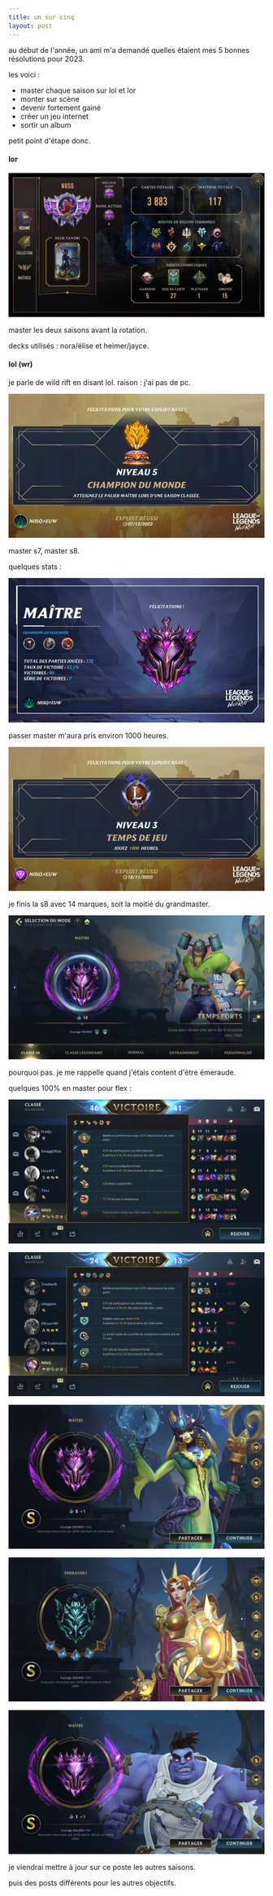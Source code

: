 ```yaml
---
title: un sur cinq
layout: post
---
```


au début de l'année, un ami m'a demandé quelles étaient mes 5 bonnes résolutions pour 2023. 

les voici :

- master chaque saison sur lol et lor
- monter sur scène
- devenir fortement gainé
- créer un jeu internet
- sortir un album

petit point d'étape donc.

#### lor

![uncinq2](/img/uncinq2.png)

master les deux saisons avant la rotation.

decks utilisés : nora/élise et heimer/jayce.

#### lol (wr)

je parle de wild rift en disant lol. raison : j'ai pas de pc.

![uncinq6](/img/uncinq6.png)

master s7, master s8. 

quelques stats :

![uncinq5](/img/uncinq5.png)

passer master m'aura pris environ 1000 heures.

![uncinq1](/img/uncinq1.png)

je finis la s8 avec 14 marques, soit la moitié du grandmaster. 

![uncinq10](/img/uncinq10.png)

pourquoi pas.
je me rappelle quand j'étais content d'être émeraude.

quelques 100% en master pour flex :

![uncinq3](/img/uncinq3.png)

![uncinq4](/img/uncinq4.png)

![uncinq7](/img/uncinq7.png)

![uncinq8](/img/uncinq8.png)

![uncinq9](/img/uncinq9.png)

je viendrai mettre à jour sur ce poste les autres saisons.

puis des posts différents pour les autres objectifs.
